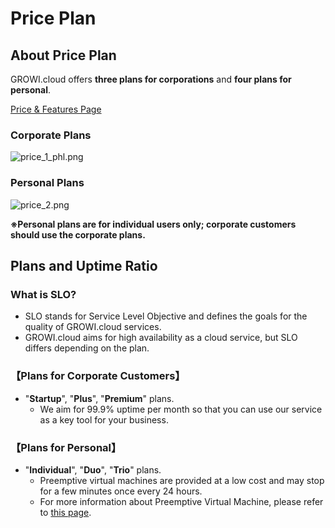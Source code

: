 # Price Plan

## About Price Plan

GROWI.cloud offers **three plans for corporations** and **four plans for personal**.<br>

[Price & Features Page](https://growi.cloud/price-and-features)

### Corporate Plans

<img :src="$withBase('/assets/images/en/price_1_phl.png')" alt="price_1_phl.png">

### Personal Plans

<img :src="$withBase('/assets/images/en/price_2.png')" alt="price_2.png">

**※Personal plans are for individual users only; corporate customers should use the corporate plans.**<br>

## Plans and Uptime Ratio

### What is SLO?

- SLO stands for Service Level Objective and defines the goals for the quality of GROWI.cloud services.
- GROWI.cloud aims for high availability as a cloud service, but SLO differs depending on the plan.

### 【Plans for Corporate Customers】

- "**Startup**", "**Plus**", "**Premium**" plans.
  - We aim for 99.9% uptime per month so that you can use our service as a key tool for your business.

### 【Plans for Personal】

- "**Individual**", "**Duo**", "**Trio**" plans.
  - Preemptive virtual machines are provided at a low cost and may stop for a few minutes once every 24 hours.
  - For more information about Preemptive Virtual Machine, please refer to [this page](https://cloud.google.com/preemptible-vms/?hl=en).
